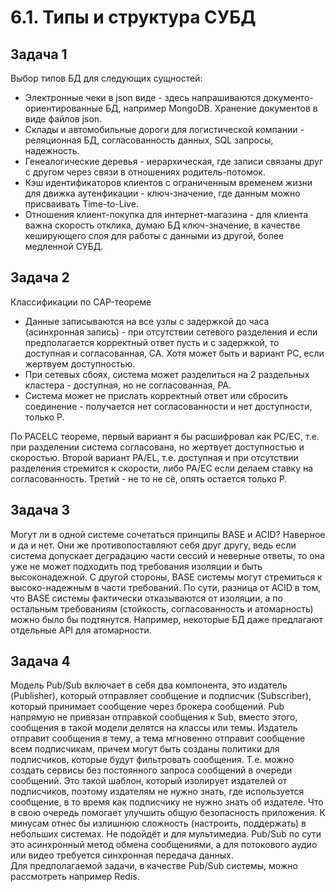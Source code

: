 # 6.1. Типы и структура СУБД  

## Задача 1  

   Выбор типов БД для следующих сущностей:  
   * Электронные чеки в json виде - здесь напрашиваются документо-ориентированные БД, например MongoDB. Хранение
     документов в виде файлов json.
   * Склады и автомобильные дороги для логистической компании - реляционная БД, согласованность данных, SQL запросы, 
     надежность.
   * Генеалогические деревья - иерархическая, где записи связаны друг с другом через связи в отношениях родитель-потомок.
   * Кэш идентификаторов клиентов с ограниченным временем жизни для движка аутенфикации - ключ-значение, где данным 
     можно присваивать Time-to-Live.
   * Отношения клиент-покупка для интернет-магазина - для клиента важна скорость отклика, думаю БД ключ-значение, в 
     качестве кеширующего слоя для работы с данными из другой, более медленной СУБД.

## Задача 2  

   Классификации по CAP-теореме  
   * Данные записываются на все узлы с задержкой до часа (асинхронная запись) - при отсутствии сетевого разделения и 
     если предполагается корректный ответ пусть и с задержкой, то доступная и согласованная, CA. Хотя может быть и 
     вариант PC, если жертвуем доступностью.
   * При сетевых сбоях, система может разделиться на 2 раздельных кластера - доступная, но не согласованная, PA.
   * Система может не прислать корректный ответ или сбросить соединение - получается нет согласованности и нет 
     доступности, только P.  

   По PACELC теореме, первый вариант я бы расшифровал как PC/EC, т.е. при разделении система согласована, но жертвует 
   доступностью и скоростью. Второй вариант PA/EL, т.е. доступная и при отсутствии разделения стремится к скорости, 
   либо PA/EC если делаем ставку на согласованность. Третий - не то не сë, опять остается только P.  
   
## Задача 3  

   Могут ли в одной системе сочетаться принципы BASE и ACID? Наверное и да и нет. Они же противопоставляют себя друг 
   другу, ведь если система допускает деградацию части сессий и неверные ответы, то она уже не может подходить под 
   требования изоляции и быть высоконадежной. С другой стороны, BASE системы могут стремиться к высоко-надежным в части
   требований. По сути, разница от ACID в том, что BASE системы фактически отказываются от изоляции, а по остальным 
   требованиям (стойкость, согласованность и атомарность) можно было бы подтянутся. Например, некоторые БД даже 
   предлагают отдельные API для атомарности.  
   
## Задача 4  

   Модель Pub/Sub включает в себя два компонента, это издатель (Publisher), который отправляет сообщение и подписчик 
   (Subscriber), который принимает сообщение через брокера сообщений. Pub напрямую не привязан отправкой сообщения к 
   Sub, вместо этого, сообщения в такой модели делятся на классы или темы. Издатель отправит сообщения в тему, а тема 
   мгновенно отправит сообщение всем подписчикам, причем могут быть созданы политики для подписчиков, которые будут 
   фильтровать сообщения. Т.е. можно создать сервисы без постоянного запроса сообщений в очереди сообщений. Это такой
   шаблон, который изолирует издателей от подписчиков, поэтому издателям не нужно знать, где используется сообщение, в
   то время как подписчику не нужно знать об издателе. Что в свою очередь помогает улучшить общую безопасность
   приложения. К минусам отнес бы излишнюю сложность (настроить, поддержать) в небольших системах. Не подойдёт и для
   мультимедиа. Pub/Sub по сути это асинхронный метод обмена сообщениями, а для потокового аудио или видео требуется 
   синхронная передача данных.  
   Для предполагаемой задачи, в качестве Pub/Sub системы, можно рассмотреть например Redis.  
   
